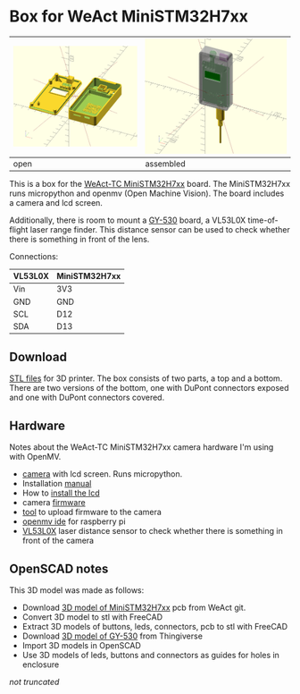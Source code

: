 # Box for WeAct MiniSTM32H7xx
| ![](open.png) | ![](assembled.png) |
|--|--|
| open | assembled|

 

This is a box for the [WeAct-TC MiniSTM32H7xx](MiniSTM32H7xx.jpg) board. The MiniSTM32H7xx runs micropython and openmv (Open Machine Vision). The board includes a camera and lcd screen.

Additionally, there is room to mount a [GY-530](GY-530.jpg) board, a VL53L0X time-of-flight laser range finder. This distance sensor can be used to check whether there is something in front of the lens. 

Connections:

|VL53L0X|MiniSTM32H7xx|
|---|---|
|Vin|3V3|
|GND|GND|
|SCL|D12|
|SDA|D13|

## Download

[STL files](https://github.com/koendv/weact-mini-stm32h7xx-box/releases) for 3D printer. The box consists of two parts, a top and a bottom. There are two versions of the bottom, one with DuPont connectors exposed and one with DuPont connectors covered.

## Hardware

Notes about the WeAct-TC MiniSTM32H7xx camera hardware I'm using with OpenMV.

- [camera](https://www.aliexpress.com/item/1005001475058305.html) with lcd screen. Runs micropython.
- Installation [manual](https://github.com/WeActTC/MiniSTM32H7xx)
- How to [install the lcd](https://m.bilibili.com/video/av286164536)
- camera [firmware](https://gitee.com/WeAct-TC/MiniSTM32H7xx/tree/master/SDK/openmv/Firmwares/)
- [tool](https://gitee.com/WeAct-TC/MiniSTM32H7xx/tree/master/Soft) to upload firmware to the camera
- [openmv ide](https://github.com/koendv/openmv-ide-raspberrypi) for raspberry pi
- [VL53L0X](https://github.com/ramithuh/OpenMV-VL53L0X) laser distance sensor to check whether there is something in front of the camera

## OpenSCAD notes

This 3D model was made as follows:

- Download [3D model of MiniSTM32H7xx](https://github.com/WeActTC/MiniSTM32H7xx) pcb from WeAct git.
- Convert 3D model to stl with FreeCAD
- Extract 3D models of buttons, leds, connectors, pcb to stl with FreeCAD
- Download [3D model of GY-530](https://www.thingiverse.com/thing:2558558) from Thingiverse
- Import 3D models in OpenSCAD
- Use 3D models of leds, buttons and connectors as guides for holes in enclosure

*not truncated*
